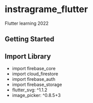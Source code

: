 # instragrame_flutter

Flutter learning 2022

## Getting Started

## Import Library

- import firebase_core
- import cloud_firestore
- import firebase_auth
- import firebase_storage
- flutter_svg: ^1.1.2
- image_picker: ^0.8.5+3
